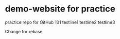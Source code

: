# demo-website for practice

practice repo for GitHub 101
testline1
testline2
testline3


Change for rebase
